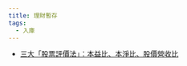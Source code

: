 ```yaml
---
title: 理財暫存
tags:
  - 入庫
---
```


- [三大「股票評價法」：本益比、本淨比、股價營收比](https://blog.fugle.tw/3-ways-to-calculate-value-of-stock-share/)